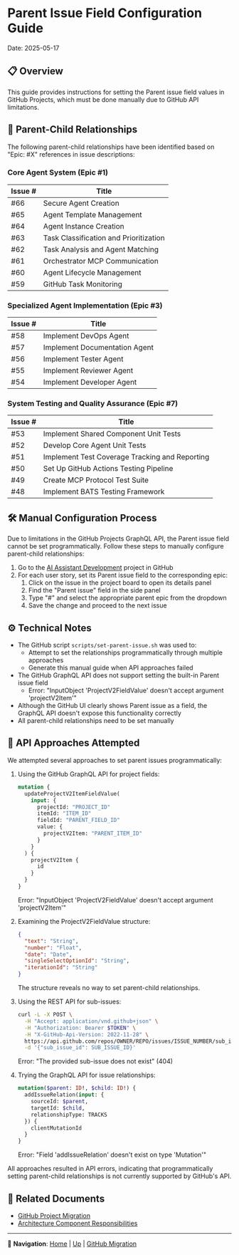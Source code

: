 # Parent Issue Field Configuration Guide

Date: 2025-05-17

## 📋 Overview

This guide provides instructions for setting the Parent issue field values in GitHub Projects, which must be done manually due to GitHub API limitations.

## 🔄 Parent-Child Relationships

The following parent-child relationships have been identified based on "Epic: #X" references in issue descriptions:

### Core Agent System (Epic #1)

| Issue # | Title |
|---------|-------|
| #66 | Secure Agent Creation |
| #65 | Agent Template Management |
| #64 | Agent Instance Creation |
| #63 | Task Classification and Prioritization |
| #62 | Task Analysis and Agent Matching |
| #61 | Orchestrator MCP Communication |
| #60 | Agent Lifecycle Management |
| #59 | GitHub Task Monitoring |

### Specialized Agent Implementation (Epic #3)

| Issue # | Title |
|---------|-------|
| #58 | Implement DevOps Agent |
| #57 | Implement Documentation Agent |
| #56 | Implement Tester Agent |
| #55 | Implement Reviewer Agent |
| #54 | Implement Developer Agent |

### System Testing and Quality Assurance (Epic #7)

| Issue # | Title |
|---------|-------|
| #53 | Implement Shared Component Unit Tests |
| #52 | Develop Core Agent Unit Tests |
| #51 | Implement Test Coverage Tracking and Reporting |
| #50 | Set Up GitHub Actions Testing Pipeline |
| #49 | Create MCP Protocol Test Suite |
| #48 | Implement BATS Testing Framework |

## 🛠️ Manual Configuration Process

Due to limitations in the GitHub Projects GraphQL API, the Parent issue field cannot be set programmatically. Follow these steps to manually configure parent-child relationships:

1. Go to the [AI Assistant Development](https://github.com/users/o2alexanderfedin/projects/2) project in GitHub
2. For each user story, set its Parent issue field to the corresponding epic:
   1. Click on the issue in the project board to open its details panel
   2. Find the "Parent issue" field in the side panel
   3. Type "#" and select the appropriate parent epic from the dropdown
   4. Save the change and proceed to the next issue

## ⚙️ Technical Notes

- The GitHub script `scripts/set-parent-issue.sh` was used to:
  - Attempt to set the relationships programmatically through multiple approaches
  - Generate this manual guide when API approaches failed
- The GitHub GraphQL API does not support setting the built-in Parent issue field
  - Error: "InputObject 'ProjectV2FieldValue' doesn't accept argument 'projectV2Item'"
- Although the GitHub UI clearly shows Parent issue as a field, the GraphQL API doesn't expose this functionality correctly
- All parent-child relationships need to be set manually

## 📜 API Approaches Attempted

We attempted several approaches to set parent issues programmatically:

1. Using the GitHub GraphQL API for project fields:
   ```graphql
   mutation {
     updateProjectV2ItemFieldValue(
       input: {
         projectId: "PROJECT_ID"
         itemId: "ITEM_ID"
         fieldId: "PARENT_FIELD_ID"
         value: {
           projectV2Item: "PARENT_ITEM_ID"
         }
       }
     ) {
       projectV2Item {
         id
       }
     }
   }
   ```
   Error: "InputObject 'ProjectV2FieldValue' doesn't accept argument 'projectV2Item'"
   
2. Examining the ProjectV2FieldValue structure:
   ```json
   {
     "text": "String",
     "number": "Float",
     "date": "Date",
     "singleSelectOptionId": "String",
     "iterationId": "String"
   }
   ```
   The structure reveals no way to set parent-child relationships.
   
3. Using the REST API for sub-issues:
   ```bash
   curl -L -X POST \
     -H "Accept: application/vnd.github+json" \
     -H "Authorization: Bearer $TOKEN" \
     -H "X-GitHub-Api-Version: 2022-11-28" \
     https://api.github.com/repos/OWNER/REPO/issues/ISSUE_NUMBER/sub_issues \
     -d '{"sub_issue_id": SUB_ISSUE_ID}'
   ```
   Error: "The provided sub-issue does not exist" (404)
   
4. Trying the GraphQL API for issue relationships:
   ```graphql
   mutation($parent: ID!, $child: ID!) {
     addIssueRelation(input: {
       sourceId: $parent,
       targetId: $child,
       relationshipType: TRACKS
     }) {
       clientMutationId
     }
   }
   ```
   Error: "Field 'addIssueRelation' doesn't exist on type 'Mutation'"

All approaches resulted in API errors, indicating that programmatically setting parent-child relationships is not currently supported by GitHub's API.

## 🔄 Related Documents

- [GitHub Project Migration](/docs/logs/2025-05-17/github-project-migration.md)
- [Architecture Component Responsibilities](/docs/architecture/component-responsibilities.md)

---

🧭 **Navigation**: [Home](/README.md) | [Up](../README.md) | [GitHub Migration](/docs/logs/2025-05-17/github-project-migration.md)
